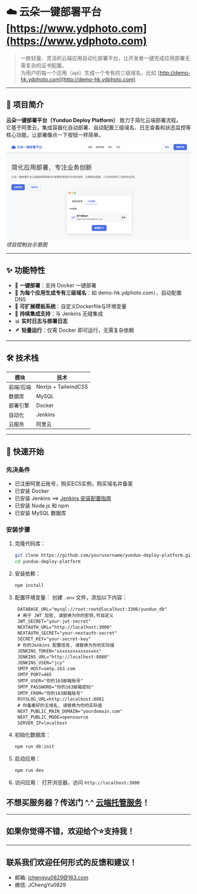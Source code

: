 # ☁️ 云朵一键部署平台[https://www.ydphoto.com](https://www.ydphoto.com)

> 一款轻量、灵活的云端应用自动化部署平台，让开发者一键完成应用部署无需复杂的证书配置。  
> 为用户的每一个应用（api）生成一个专有的三级域名，比如 [http://demo-hk.ydphoto.com](http://demo-hk.ydphoto.com)

---

## 🧭 项目简介

**云朵一键部署平台（Yunduo Deploy Platform）** 致力于简化云端部署流程。  
它基于阿里云，集成容器化自动部署、自动配置三级域名、日志查看和状态监控等核心功能，让部署像点一下按钮一样简单。

![dashboard.png](docs/dashboard.png)
*项目控制台示意图*

---

## ✨ 功能特性

- 🚀 **一键部署**：支持 Docker 一键部署
- 🔑 **为每个应用生成专有三级域名**：如 demo-hk.ydphoto.com），自动配置 DNS
- 🧩 **可扩展模板系统**：自定义Dockerfile与环境变量
- 🔧 **持续集成支持**：与 Jenkins 无缝集成
- 📊 **实时日志与部署日志**
- 🪶 **轻量运行**：仅需 Docker 即可运行，无需复杂依赖

---

##  🛠️ 技术栈
| 模块   | 技术                 |
|------|--------------------|
| 前端/后端 | Nextjs + TailwindCSS |
| 数据库  | MySQL              |
| 部署引擎 | Docker             |
| 自动化  | Jenkins            |
| 云服务  | 阿里云                |

---

## 🚀 快速开始

### 先决条件

- 已注册阿里云账号，购买ECS实例，购买域名并备案
- 已安装 Docker
- 已安装 Jenkins ==> [Jenkins 安装配置指南](https://github.com/jiangchengyu998/jenkins-pipeline-shared/blob/master/README.md)
- 已安装 Node.js 和 npm
- 已安装 MySQL 数据库

### 安装步骤
1. 克隆代码库：
   ```bash
   git clone https://github.com/yourusername/yunduo-deploy-platform.git
   cd yunduo-deploy-platform
    ```
2. 安装依赖：
   ```bash
   npm install
   ```
3. 配置环境变量：
   创建 `.env` 文件，添加以下内容：
   ```env
    DATABASE_URL="mysql://root:root@localhost:3306/yunduo_db"
    # 用于 JWT 加密, 请替换为你的密钥,可自定义
    JWT_SECRET="your-jwt-secret"
    NEXTAUTH_URL="http://localhost:3000"
    NEXTAUTH_SECRET="your-nextauth-secret"
    SECRET_KEY="your-secret-key"
    # 你的Jenkins 配置信息, 请替换为你的实际值
    JENKINS_TOKEN="xxxxxxxxxxxxxxxx"
    JENKINS_URL="http://localhost:8080"
    JENKINS_USER="jcy"
    SMTP_HOST=smtp.163.com
    SMTP_PORT=465
    SMTP_USER="你的163邮箱账号"
    SMTP_PASSWORD="你的163邮箱密码"
    SMTP_FROM="你的163邮箱账号"
    RSYSLOG_URL=http://localhost:8081
    # 你备案好的主域名, 请替换为你的实际值
    NEXT_PUBLIC_MAIN_DOMAIN="yourdomain.com"
    NEXT_PUBLIC_MODE=opensource
    SERVER_IP=localhost
   ```
4. 初始化数据库：
   ```bash
   npm run db:init
   ```
5. 启动应用：
   ```bash
   npm run dev
   ```
6. 访问应用：
   打开浏览器，访问 `http://localhost:3000`

## 不想买服务器？传送门 ^.^ [云端托管服务](https://www.ydphoto.com)！

---

## 如果你觉得不错，欢迎给个⭐️支持我！

---

## 联系我们欢迎任何形式的反馈和建议！
- 邮箱: jchengyu0829@163.com
- 微信: JChengYu0829

